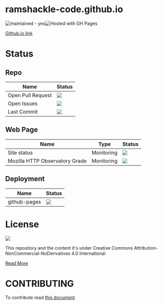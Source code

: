 # ramshackle-code.github.io

![maintained - yes](https://img.shields.io/badge/maintained-yes-blue)![Hosted with GH Pages](https://img.shields.io/badge/Hosted_with-GitHub_Pages-blue?logo=github&logoColor=white)

[Github.io link](https://ramshackle-code.github.io)

# Status

## Repo

|Name|Status|
|--|--|
|Open Pull Request|![](https://badgen.net/github/open-prs/ramshackle-code/ramshackle-code.github.io)|
|Open Issues|![](https://badgen.net/github/open-issues/ramshackle-code/ramshackle-code.github.io)|
|Last Commit|![](https://img.shields.io/github/last-commit/ramshackle-code/ramshackle-code.github.io)|

## Web Page

|Name|Type|Status|
|--|--|--|
|Site status|Monitoring|![](https://img.shields.io/website?url=https%3A%2F%2Framshackle-code.github.io)|
|Mozilla HTTP Observatory Grade|Monitoring|![](https://img.shields.io/mozilla-observatory/grade/ramshackle-code.github.io?publish)|

## Deployment

|Name|Status|
|--|--|
|github-pages|![](https://img.shields.io/github/deployments/isaaker/ramshackle-code/ramshackle-code.github.io)|
# License

![](https://i.creativecommons.org/l/by-nc-nd/4.0/88x31.png)

This repository and the content it's under Creative Commons Attribution-NonCommercial-NoDerivatives 4.0 International  

[Read More](https://github.com/ramshackle-code/ramshackle-code.github.io/blob/main/LICENSE.md)

# CONTRIBUTING
To contribute read [this document](https://github.com/ramshackle-code/ramshackle-code.github.io/blob/main/CONTRIBUTING.md)
